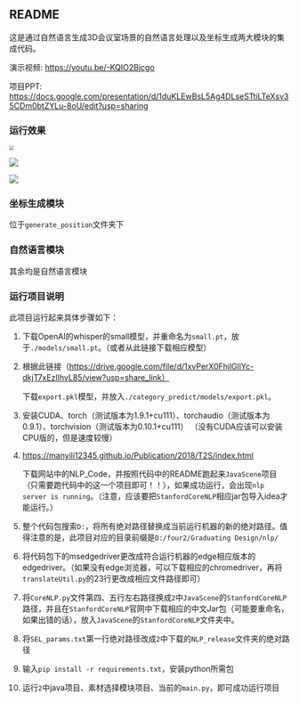 ## README

这是通过自然语言生成3D会议室场景的自然语言处理以及坐标生成两大模块的集成代码。

演示视频: https://youtu.be/-KQIO2Bjcgo

项目PPT: https://docs.google.com/presentation/d/1duKLEwBsL5Ag4DLseSTtiLTeXsv35CDm0btZYLu-8oU/edit?usp=sharing

### 运行效果

<img src="https://courselearning.oss-cn-beijing.aliyuncs.com/analyzeEmotion/Picture1.png" style="zoom:50%;" />

![](https://courselearning.oss-cn-beijing.aliyuncs.com/analyzeEmotion/Screenshot%202023-08-17%20at%2021.27.36.png)

![](https://courselearning.oss-cn-beijing.aliyuncs.com/analyzeEmotion/Screenshot%202023-08-17%20at%2021.27.47.png)

### 坐标生成模块

位于`generate_position`文件夹下

### 自然语言模块

其余均是自然语言模块

### 运行项目说明

此项目运行起来具体步骤如下：

1. 下载OpenAI的whisper的small模型，并重命名为`small.pt`，放于`./models/small.pt`。（或者从此链接下载相应模型）

2. 根据此链接（https://drive.google.com/file/d/1xvPerX0FhjlGllYc-dkjT7xEzlIhvL85/view?usp=share_link）

   下载`export.pkl`模型，并放入`./category_predict/models/export.pkl`。

3. 安装CUDA、torch（测试版本为1.9.1+cu111）、torchaudio（测试版本为0.9.1）、torchvision（测试版本为0.10.1+cu111） （没有CUDA应该可以安装CPU版的，但是速度较慢）

4. https://manyili12345.github.io/Publication/2018/T2S/index.html

   下载网站中的NLP_Code，并按照代码中的README跑起来`JavaScene`项目（只需要跑代码中的这一个项目即可！！），如果成功运行，会出现`nlp server is running`。（注意，应该要把`StanfordCoreNLP`相应jar包导入idea才能运行。）

5. 整个代码包搜索`D:`，将所有绝对路径替换成当前运行机器的新的绝对路径。值得注意的是，此项目对应的目录前缀是`D:/four2/Graduating Design/nlp/`

6. 将代码包下的msedgedriver更改成符合运行机器的edge相应版本的edgedriver。（如果没有edge浏览器，可以下载相应的chromedriver，再将`translateUtil.py`的23行更改成相应文件路径即可）

7. 将`CoreNLP.py`文件第四、五行左右路径换成`2`中`JavaScene`的`StanfordCoreNLP`路径，并且在`StanfordCoreNLP`官网中下载相应的中文Jar包（可能要重命名，如果出错的话），放入`JavaScene`的`StanfordCoreNLP`文件夹中。

8. 将`SEL_params.txt`第一行绝对路径改成`2`中下载的`NLP_release`文件夹的绝对路径

9. 输入`pip install -r requirements.txt`，安装python所需包

10. 运行`2`中java项目、素材选择模块项目、当前的`main.py`，即可成功运行项目